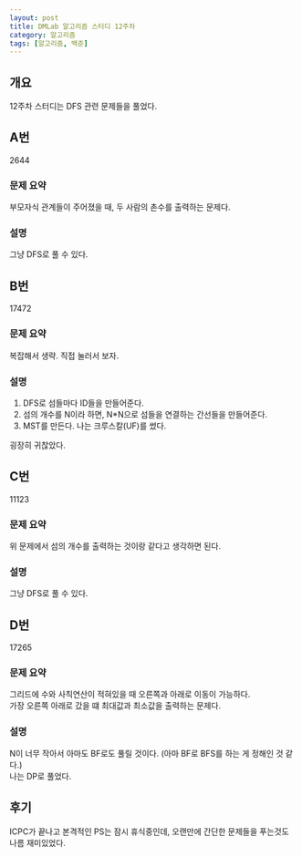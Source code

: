 ```yaml
---
layout: post
title: DMLab 알고리즘 스터디 12주차
category: 알고리즘
tags: [알고리즘, 백준]
---
```


## 개요

12주차 스터디는 DFS 관련 문제들을 풀었다.

## A번

<boj-elem>2644</boj-elem>

### 문제 요약

부모자식 관계들이 주어졌을 때, 두 사람의 촌수를 출력하는 문제다.

### 설명

그냥 DFS로 풀 수 있다.

## B번

<boj-elem>17472</boj-elem>

### 문제 요약

복잡해서 생략. 직접 눌러서 보자.

### 설명

1. DFS로 섬들마다 ID들을 만들어준다. 
2. 섬의 개수를 N이라 하면, N*N으로 섬들을 연결하는 간선들을 만들어준다.
3. MST를 만든다. 나는 크루스칼(UF)를 썼다.

굉장히 귀찮았다.

## C번

<boj-elem>11123</boj-elem>

### 문제 요약

위 문제에서 섬의 개수를 출력하는 것이랑 같다고 생각하면 된다.

### 설명

그냥 DFS로 풀 수 있다.

## D번

<boj-elem>17265</boj-elem>

### 문제 요약

그리드에 수와 사칙연산이 적혀있을 때 오른쪽과 아래로 이동이 가능하다.  
가장 오른쪽 아래로 갔을 떄 최대값과 최소값을 출력하는 문제다.

### 설명

N이 너무 작아서 아마도 BF로도 풀릴 것이다. (아마 BF로 BFS를 하는 게 정해인 것 같다.)  
나는 DP로 풀었다.

## 후기

ICPC가 끝나고 본격적인 PS는 잠시 휴식중인데, 오랜만에 간단한 문제들을 푸는것도 나름 재미있었다.
